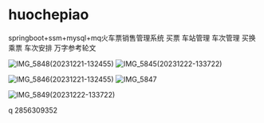 # huochepiao
springboot+ssm+mysql+mq火车票销售管理系统 买票 车站管理 车次管理 买换乘票 车次安排   万字参考轮文

![IMG_5848(20231221-132455)](https://github.com/Qlp-source/huochepiao/assets/66916967/4099faf4-b153-4f68-b5eb-f8e32c19cabd)
![IMG_5845(20231222-133722)](https://github.com/Qlp-source/huochepiao/assets/66916967/5addd6fc-7dbf-4685-a590-288d40b0ca6a)

![IMG_5846(20231221-132455)](https://github.com/Qlp-source/huochepiao/assets/66916967/689d04dc-848e-4caf-9836-439bcbedcbb7)
![IMG_5847](https://github.com/Qlp-source/huochepiao/assets/66916967/92760318-0415-4ba6-baf5-6f9bd6d1c238)

![IMG_5849(20231222-133722)](https://github.com/Qlp-source/huochepiao/assets/66916967/cbb09c28-656b-47c2-ab42-7fc257caec5d)

q 2856309352

